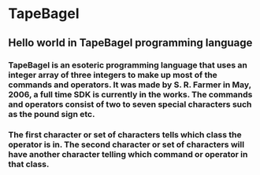 # TapeBagel
## Hello world in TapeBagel programming language

### TapeBagel is an esoteric programming language that uses an integer array of three integers to make up most of the commands and operators. It was made by S. R. Farmer in May, 2006, a full time SDK is currently in the works. The commands and operators consist of two to seven special characters such as the pound sign etc.

### The first character or set of characters tells which class the operator is in. The second character or set of characters will have another character telling which command or operator in that class.